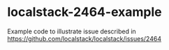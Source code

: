 # localstack-2464-example
Example code to illustrate issue described in https://github.com/localstack/localstack/issues/2464
